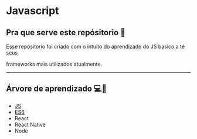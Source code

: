 # Javascript

## Pra que serve este repósitorio 🥋

Esse repósitorio foi criado com o intuito do aprendizado do JS basico a té seus 

frameworks mais utilizados atualmente. 

<hr /> 

## Árvore de aprendizado 💻🌲

* <a href="./Js">JS</a> 
* <a href="./Es6">ES6</a> 
*  React
*  React Native
* Node
